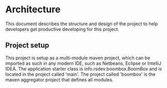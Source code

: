 
# Architecture

This document describes the structure and design of the project to help developers 
get productive developing for this project.

## Project setup

This project is setup as a multi-module maven project, which can be imported as
such in any modern IDE, such as Netbeans, Eclipse or IntelliJ IDEA. The application 
starter class is info.rsdev.boombox.BoomBox and is located in the  project called 
'main'. The project called 'boombox' is the maven aggregator project that defines 
all modules.
